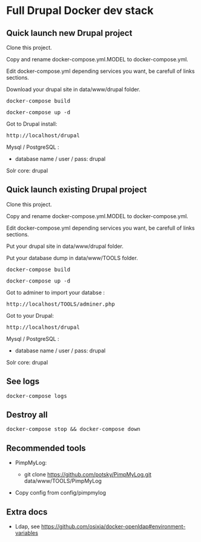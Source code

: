# Full Drupal Docker dev stack

## Quick launch new Drupal project

Clone this project.

Copy and rename docker-compose.yml.MODEL to docker-compose.yml.

Edit docker-compose.yml depending services you want, be carefull of links sections.

Download your drupal site in data/www/drupal folder.

<pre>docker-compose build</pre>
<pre>docker-compose up -d</pre>

Got to Drupal install:

<pre>http://localhost/drupal</pre>

Mysql / PostgreSQL :
* database name / user / pass: drupal

Solr core: drupal

## Quick launch existing Drupal project

Clone this project.

Copy and rename docker-compose.yml.MODEL to docker-compose.yml.

Edit docker-compose.yml depending services you want, be carefull of links sections.

Put your drupal site in data/www/drupal folder.

Put your database dump in data/www/TOOLS folder.

<pre>docker-compose build</pre>
<pre>docker-compose up -d</pre>

Got to adminer to import your databse :

<pre>http://localhost/TOOLS/adminer.php</pre>

Got to your Drupal:

<pre>http://localhost/drupal</pre>

Mysql / PostgreSQL :
* database name / user / pass: drupal

Solr core: drupal

## See logs
<pre>docker-compose logs</pre>

## Destroy all
<pre>docker-compose stop && docker-compose down</pre>

## Recommended tools

- PimpMyLog:

  - git clone https://github.com/potsky/PimpMyLog.git data/www/TOOLS/PimpMyLog

 - Copy config from config/pimpmylog

## Extra docs

* Ldap, see https://github.com/osixia/docker-openldap#environment-variables
